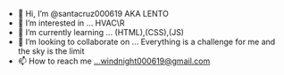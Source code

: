 - 👋 Hi, I’m @santacruz000619 AKA LENTO
- 👀 I’m interested in ... HVAC\R
- 🌱 I’m currently learning ... (HTML),(CSS),(JS) 
- 💞️ I’m looking to collaborate on ... Everything is a challenge for me and the sky is the limit
- 📫 How to reach me ...windnight000619@gmail.com

<!---
santacruz000619/santacruz000619 is a ✨ special ✨ repository because its `README.md` (this file) appears on your GitHub profile.
You can click the Preview link to take a look at your changes.
--->
